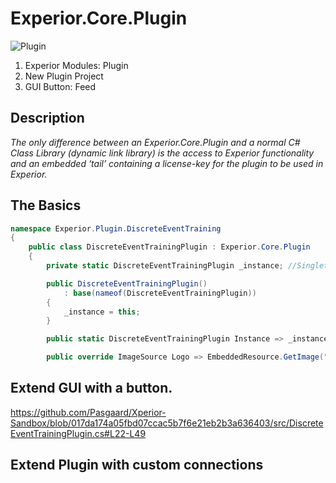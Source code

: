 # Experior.Core.Plugin

![Plugin](https://github.com/Pasgaard/Xperior-Sandbox/assets/12232128/2ae16ca8-082b-48f9-aeb1-d496fba9096e=20x20)

1. Experior Modules: Plugin
2. New Plugin Project
3. GUI Button: Feed

## Description
_The only difference between an Experior.Core.Plugin and a normal C# Class Library (dynamic link library) is the access to Experior functionality and an embedded ‘tail’ containing a license-key for the plugin to be used in Experior._ 

## The Basics
```csharp
namespace Experior.Plugin.DiscreteEventTraining
{
    public class DiscreteEventTrainingPlugin : Experior.Core.Plugin
    {
        private static DiscreteEventTrainingPlugin _instance; //Singleton

        public DiscreteEventTrainingPlugin()
            : base(nameof(DiscreteEventTrainingPlugin))
        {
            _instance = this;
        }

        public static DiscreteEventTrainingPlugin Instance => _instance ?? (_instance = new DiscreteEventTrainingPlugin());

        public override ImageSource Logo => EmbeddedResource.GetImage("BasicTrainingPlugin");

```

## Extend GUI with a button.

https://github.com/Pasgaard/Xperior-Sandbox/blob/017da174a05fbd07ccac5b7f6e21eb2b3a636403/src/DiscreteEventTrainingPlugin.cs#L22-L49


## Extend Plugin with custom connections


